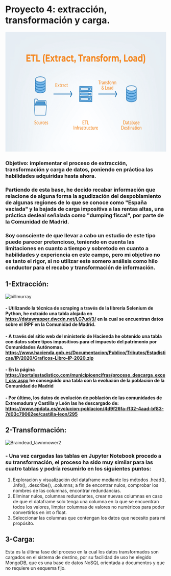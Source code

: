 # Proyecto 4: extracción, transformación y carga.


<p align="center">
  <img src="data/ETL-980x561.png" width="653" height="374" fig.align = "center" >
</p>
 
### Objetivo: implementar el proceso de extracción, transformación y carga de datos, poniendo en práctica las habilidades adquiridas hasta ahora. 
### Partiendo de esta base, he decido recabar información que relacione de alguna forma la agudización del despoblamiento de algunas regiones de lo que se conoce como "España vaciada" y la bajada de carga impositiva a las rentas altas, una práctica desleal señalada como "dumping fiscal", por parte de la Comunidad de Madrid. 
### Soy consciente de que llevar a cabo un estudio de este tipo puede parecer pretencioso, teniendo en cuenta las limitaciones en cuanto a tiempo y sobretodo en cuanto a habilidades y experiencia en este campo, pero mi objetivo no es tanto el rigor, si no utilizar este somero análisis como hilo conductor para el recabo y transformación de información.

## 1-Extracción:

![billmurray](https://github.com/illegalvoidundead/ETL/assets/143459249/33fb79e9-411d-48c7-ad89-2573e7439246)

#### - Utilizando la técnica de scraping a través de la librería Selenium de Python, he extraído una tabla alojada en https://datawrapper.dwcdn.net/LG7ud/3/ en la cual se encuentran datos sobre el IRPF en la Comunidad de Madrid.
#### - A través del sitio web del ministerio de Hacienda he obtenido una tabla con datos sobre tipos impositivos para el impuesto del patrimonio por Comunidades Autónomas. https://www.hacienda.gob.es/Documentacion/Publico/Tributos/Estadisticas/IP/2020/Graficos-Libro-IP-2020.zip
#### - En la página https://portalestadistico.com/municipioencifras/proceso_descarga_excel_csv.aspx he conseguido una tabla con la evolución de la población de la Comunidad de Madrid
#### - Por último, los datos de evolución de población de las comunidades de Extremadura y Castilla y León las he descargado de: https://www.epdata.es/evolucion-poblacion/4d9f26fa-ff32-4aad-bf83-7d03c79062ee/castilla-leon/295

## 2-Transformación:

![Braindead_lawnmower2](https://github.com/illegalvoidundead/ETL/assets/143459249/8595dae7-a2aa-4a2d-a7e7-2acfeb30d637)


### - Una vez cargadas las tablas en Jupyter Notebook procedo a su transformación, el proceso ha sido muy similar para las cuatro tablas y podría resumirlo en los siguientes puntos:

1. Exploración y visualización del dataframe mediante los métodos .head(), .info(), .describe(), .columns; a fin de encontrar nulos, comprobar los nombres de las columnas, encontrar redundancias.
2. Eliminar nulos, columnas redundantes, crear nuevas columnas en caso de que el dataframe solo tenga una columna en la que se encuentran todos los valores, limpiar columnas de valores no numéricos para poder convertirlos en int o float.
3. Seleccionar las columnas que contengan los datos que necesito para mi propósito.

## 3-Carga:
Esta es la última fase del proceso en la cual los datos transformados son cargados en el sistema de destino, por su facilidad de uso he elegido MongoDB, que es una base de datos NoSQL orientada a documentos y que no requiere un esquema fijo.
